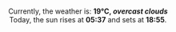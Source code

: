 <p  align="center"><br/>Currently, the weather is: <b> 19°C, <i>overcast clouds</i></b></br>Today, the sun rises at <b>05:37</b> and sets at <b>18:55</b>.</p>